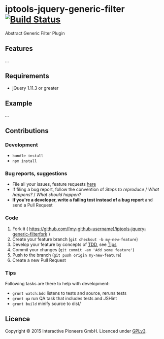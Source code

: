# iptools-jquery-generic-filter [![Build Status](http://img.shields.io/travis/interactive-pioneers/iptools-jquery-generic-filter.svg)](https://travis-ci.org/interactive-pioneers/iptools-jquery-generic-filter)

Abstract Generic Filter Plugin

## Features

...

## Requirements

- jQuery 1.11.3 or greater

## Example

...

## Contributions

### Development
- `bundle install`
- `npm install`

### Bug reports, suggestions

- File all your issues, feature requests [here](https://github.com/interactive-pioneers/iptools-jquery-generic-filter/issues)
- If filing a bug report, follow the convention of _Steps to reproduce_ / _What happens?_ / _What should happen?_
- __If you're a developer, write a failing test instead of a bug report__ and send a Pull Request

### Code

1. Fork it ( https://github.com/[my-github-username]/iptools-jquery-generic-filterfork )
2. Create your feature branch (`git checkout -b my-new-feature`)
3. Develop your feature by concepts of [TDD](http://en.wikipedia.org/wiki/Test-driven_development), see [Tips](#tips)
3. Commit your changes (`git commit -am 'Add some feature'`)
4. Push to the branch (`git push origin my-new-feature`)
5. Create a new Pull Request

### Tips

Following tasks are there to help with development:

- `grunt watch:bdd` listens to tests and source, reruns tests
- `grunt qa` run QA task that includes tests and JSHint
- `grunt build` minify source to dist/

## Licence
Copyright © 2015 Interactive Pioneers GmbH. Licenced under [GPLv3](LICENSE).

